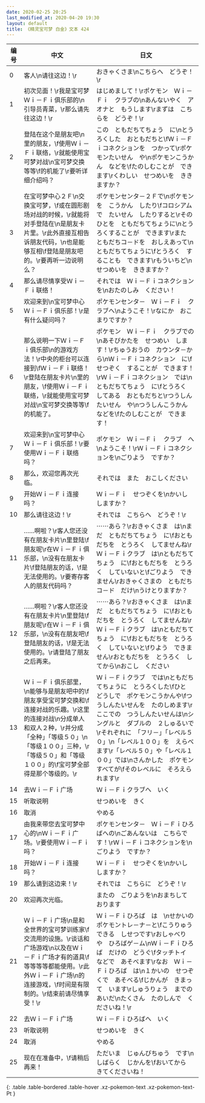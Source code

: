 ```yaml
---
date: 2020-02-25 20:25
last_modified_at: 2020-04-20 19:30
layout: default
title: 《精灵宝可梦 白金》文本 424
---
```

| 编号 | 中文 | 日文 |
| ---- | ---- | ---- |
| 0 | 客人\n请往这边！\r | おきゃくさま\nこちらへ　どうぞ！\r |
| 1 | 初次见面！\r我是宝可梦Ｗｉ－Ｆｉ俱乐部的\n引导员青菜，\r那么请先往这边！\r | はじめまして！\rポケモン　Ｗｉ－Ｆｉ　クラブの\nあんないやく　アオナと　もうします\rまずは　こちらを　どうぞ！\r |
| 2 | 登陆在这个是朋友吧\n里的朋友，\f使用Ｗｉ－Ｆｉ联络，\r就能使用宝可梦对战\n宝可梦交换等等\f的机能了\r要听详细介绍吗？ | この　ともだちてちょう　に\nとうろくした　おともだちと\fＷｉ－Ｆｉコネクションを　つかって\rポケモンたいせん　や\nポケモンこうかん　などを\fたのしむことが　できます\rくわしい　せつめいを　ききますか？ |
| 3 | 在宝可梦中心２Ｆ\n交换宝可梦，\f或在圆形剧场对战的时候，\r就能将对手登陆在\n是朋友卡片里。\r此外直接互相告诉朋友代码，\n也是能够互相\f登陆是朋友吧的。\r要再听一边说明么？ | ポケモンセンタ－２Ｆで\nポケモンを　こうかん　したり\fコロシアムで　たいせん　したりすると\rそのひとを　ともだちてちょうに\nとうろくすることが　できます\rまた　ともだちコ－ドを　おしえあって\nともだちてちょうに\fとうろく　することも　できます\rもういちど\nせつめいを　ききますか？ |
| 4 | 那么请尽情享受Ｗｉ－Ｆｉ联络！ | それでは　Ｗｉ－Ｆｉコネクション　を\nおたのしみ　ください！ |
| 5 | 欢迎来到\n宝可梦中心Ｗｉ－Ｆｉ俱乐部！\r是有什么疑问吗？ | ポケモンセンタ－　Ｗｉ－Ｆｉ　クラブへ\nようこそ！\rなにか　おこまりですか？ |
| 6 | 那么说明一下Ｗｉ－Ｆｉ俱乐部\n的游戏方法！\r中央的柜台可以连接到\fＷｉ－Ｆｉ联络！\r登陆在朋友卡片\n里的朋友，\f使用Ｗｉ－Ｆｉ联络，\r就能使用宝可梦对战\n宝可梦交换等等\f的机能了。 | ポケモン　Ｗｉ－Ｆｉ　クラブでの\nあそびかたを　せつめい　します！\rちゅうおうの　カウンタ－から\nＷｉ－Ｆｉコネクション　に\fせつぞく　することが　できます！\rＷｉ－Ｆｉコネクション　では\nともだちてちょう　に\fとうろく　してある　おともだちと\rつうしんたいせん　や\nつうしんこうかん　などを\fたのしむことが　できます！ |
| 7 | 欢迎来到\n宝可梦中心Ｗｉ－Ｆｉ俱乐部！\r要使用Ｗｉ－Ｆｉ联络吗？ | ポケモン　Ｗｉ－Ｆｉ　クラブ　へ\nようこそ！\rＷｉ－Ｆｉコネクションを\nごりよう　ですか？ |
| 8 | 那么，欢迎您再次光临。 | それでは　また　おこしください |
| 9 | 开始Ｗｉ－Ｆｉ连接吗？ | Ｗｉ－Ｆｉ　せつぞくを\nかいし　しますか？ |
| 10 | 那么请往这边！\r | それでは　こちらへ　どうぞ！\r |
| 11 | ……啊啦？\r客人您还没有在朋友卡片\n里登陆\f朋友呢\r在Ｗｉ－Ｆｉ俱乐部，\n没有在朋友卡片\f登陆朋友的话，\f是无法使用的。\r要寄存客人的朋友代码吗？ | ⋯⋯あら？\rおきゃくさま　は\nまだ　ともだちてちょう　に\fおともだちを　とうろく　してませんね\rＷｉ－Ｆｉクラブ　は\nともだちてちょう　に\fおともだちを　とうろく　していないと\fごりよう　できません\rおきゃくさまの　ともだちコ－ド　だけ\nうけとりますか？ |
| 12 | ……啊啦？\r客人您还没有在朋友卡片\n里登陆\f朋友呢\r在Ｗｉ－Ｆｉ俱乐部，\n没有在朋友吧\f登陆朋友的话，\f是无法使用的。\r请登陆了朋友之后再来。 | ⋯⋯あら？\rおきゃくさま　は\nまだ　ともだちてちょう　に\fおともだちを　とうろく　してませんね\rＷｉ－Ｆｉクラブ　は\nともだちてちょう　に\fおともだちを　とうろく　していないと\fりよう　できません\rおともだちを　とうろく　してから\nおこし　ください |
| 13 | Ｗｉ－Ｆｉ俱乐部里，\n能够与是朋友吧中的\f朋友享受宝可梦交换和\f连接对战的乐趣。\r这里的连接对战\n分成单人和双人２种，\r并分成「全种」「等级５０」\n「等级１００」三种，\r「等级５０」和「等级１００」的\f宝可梦全部得是那个等级的。\r | Ｗｉ－Ｆｉクラブ　では\nともだちてちょうに　とうろくした\fひと　どうしで　ポケモンこうかんや\fつうしんたいせんを　たのしめます\rここでの　つうしんたいせんは\nシングルと　ダブルの　２しゅるいで\rそれぞれに　「フリ－」「レベル５０」\n「レベル１００」を　えらべます\r「レベル５０」や「レベル１００」では\nさんかした　ポケモン　すべてが\fそのレベルに　そろえられます\r |
| 14 | 去Ｗｉ－Ｆｉ广场 | Ｗｉ－Ｆｉクラブへ　いく |
| 15 | 听取说明 | せつめいを　きく |
| 16 | 取消 | やめる |
| 17 | 由我来带您去宝可梦中心的\nＷｉ－Ｆｉ广场。\r要使用Ｗｉ－Ｆｉ吗？ | ポケモンセンタ－　Ｗｉ－Ｆｉひろばへの\nごあんないは　こちらです！\rＷｉ－Ｆｉコネクションを\nごりよう　ですか？ |
| 18 | 开始Ｗｉ－Ｆｉ连接吗？ | Ｗｉ－Ｆｉ　せつぞくを\nかいし　しますか？ |
| 19 | 那么请到这边来！\r | それでは　こちらに　どうぞ！\r |
| 20 | 欢迎再次光临。 | またの　ごりようを\nおまちして　おります |
| 21 | Ｗｉ－Ｆｉ广场\n是和全世界的宝可梦训练家\f交流用的设施。\r谈话和广场游戏\n以及在Ｗｉ－Ｆｉ广场才有的道具\f等等等等都能使用。\r此外Ｗｉ－Ｆｉ广场\n的连接游戏，\f时间是有限制的。\r结束前请尽情享受！\r | Ｗｉ－Ｆｉひろば　は　\nせかいの　ポケモントレ－ナ－と\fこうりゅう　できる　しせつです\rおしゃべり　や　ひろばゲ－ム\nＷｉ－Ｆｉひろば　だけの　どうぐ\fタッチトイ　などで　あそべます\rなお　Ｗｉ－Ｆｉひろば　は\n１かいの　せつぞくで　あそべる\fじかんが　きまって　います\rしゅうりょう　までの　あいだ\nたくさん　たのしんで　くださいね！\r |
| 22 | 去Ｗｉ－Ｆｉ广场 | Ｗｉ－Ｆｉひろばへ　いく |
| 23 | 听取说明 | せつめいを　きく |
| 24 | 取消 | やめる |
| 25 | 现在在准备中，\f请稍后再来！ | ただいま　じゅんびちゅう　です\nしばらく　じかんを\fおいてから　きてくださいね！ |
{: .table .table-bordered .table-hover .xz-pokemon-text .xz-pokemon-text-Pt }